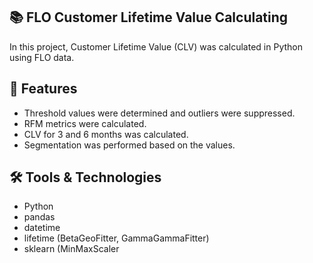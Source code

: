 ## 📚 FLO Customer Lifetime Value Calculating
In this project, Customer Lifetime Value (CLV) was calculated in Python using FLO data.

## 🚀 Features
- Threshold values were determined and outliers were suppressed.
- RFM metrics were calculated.
- CLV for 3 and 6 months was calculated.
- Segmentation was performed based on the values.

## 🛠️ Tools & Technologies
- Python
- pandas
- datetime
- lifetime (BetaGeoFitter, GammaGammaFitter)
- sklearn (MinMaxScaler
